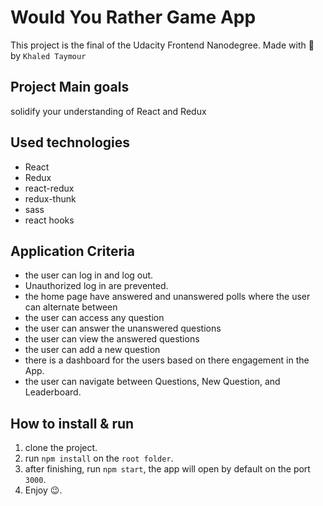 # Would You Rather Game App

This project is the final of the Udacity Frontend Nanodegree.
Made with 💖 by `Khaled Taymour`

## Project Main goals

solidify your understanding of React and Redux

## Used technologies

- React
- Redux
- react-redux
- redux-thunk
- sass
- react hooks

## Application Criteria

- the user can log in and log out.
- Unauthorized log in are prevented.
- the home page have answered and unanswered polls where the user can alternate between
- the user can access any question
- the user can answer the unanswered questions
- the user can view the answered questions
- the user can add a new question
- there is a dashboard for the users based on there engagement in the App.
- the user can navigate between Questions, New Question, and Leaderboard.

## How to install & run

1. clone the project.
2. run `npm install` on the `root folder`.
3. after finishing, run `npm start`, the app will open by default on the port `3000`.
4. Enjoy 😉.